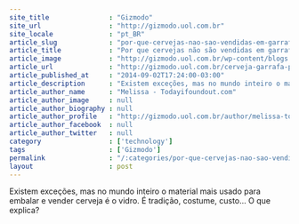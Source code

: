 ```yaml
---
site_title               : "Gizmodo"
site_url                 : "http://gizmodo.uol.com.br"
site_locale              : "pt_BR"
article_slug             : "por-que-cervejas-nao-sao-vendidas-em-garrafas-de-plastico"
article_title            : "Por que cervejas não são vendidas em garrafas de plástico"
article_image            : "http://gizmodo.uol.com.br/wp-content/blogs.dir/8/files/2014/09/Garrafas-de-cerveja.jpg"
article_url              : "http://gizmodo.uol.com.br/cerveja-garrafa-plastico/"
article_published_at     : "2014-09-02T17:24:00-03:00"
article_description      : "Existem exceções, mas no mundo inteiro o material mais usado para embalar e vender cerveja é o vidro. É tradição, costume, custo... O que explica?"
article_author_name      : "Melissa - Todayifoundout.com"
article_author_image     : null
article_author_biography : null
article_author_profile   : "http://gizmodo.uol.com.br/author/melissa-todayifoundout-com/"
article_author_facebook  : null
article_author_twitter   : null
category                 : ['technology']
tags                     : ['Gizmodo']
permalink                : "/:categories/por-que-cervejas-nao-sao-vendidas-em-garrafas-de-plastico/"
layout                   : post
---
```


Existem exceções, mas no mundo inteiro o material mais usado para embalar e vender cerveja é o vidro. É tradição, costume, custo... O que explica?
